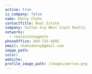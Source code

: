 ```yaml
---
active: true
is_company: false
name: Danny Chaho
contactTitle: Real Estate
company: Sutton Grp West Coast Realty
networks:
  - realestateagents
phoneOffice: 604-725-8895
email: chahodanny@gmail.com
image_path:
color:
website:
profile_image_path: /images/person.png
---
```



